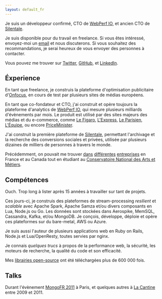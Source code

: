 ```yaml
---
layout: default_fr
---
```


Je suis un développeur confirmé, <span title="et Président">CTO</span> de [WebPerf IO](http://webperf.io/), et ancien CTO de [Silentale](http://silentale.com).

Je suis disponible pour du travail en freelance. Si vous êtes intéressé, envoyez-moi un <a href="mailto:nicolas.fouche@gmail.com">email</a> et nous discuterons. Si vous souhaitez des recommandations, je serai heureux de vous envoyer des personnes à contacter.

Vous pouvez me trouver sur [Twitter](http://twitter.com/nicolas_), [GitHub](http://github.com/nfo), et [LinkedIn](http://www.linkedin.com/in/nicolasfouche).

## Éxperience

En tant que freelance, je construis la plateforme d'optimisation publicitaire d'[Onfocus](http://onfocus.io/), en cours de test par plusieurs sites de médias européens.

En tant que co-fondateur et CTO, j'ai construit et opère toujours la plateforme d'analytics de [WebPerf IO](http://webperf.io/), qui mesure plusieurs milliards d'évènements par mois. Le produit est utilisé par des sites majeurs des médias et du e-commerce, comme [Le Figaro](http://www.lefigaro.fr), [L'Express](http://www.lexpress.fr), [Le Parisien](http://www.leparisien.fr), [L'Équipe](http://www.lequipe.fr/), ou encore [PriceMinister](http://priceminister.com).

J'ai construit la première plateforme de [Silentale](http://silentale.com), permettant l'archivage et la recherche des conversions sociales et privées, utilisée par plusieurs dizaines de milliers de personnes à travers le monde.

Précédemment, on pouvait me trouver [dans](http://atos.net) [différentes](http://www.opentext.com/) [entreprises](http://www.michelin.com/) en France et au Canada tout en étudiant au [Conservatoire National des Arts et Métiers](http://the.cnam.eu/).

## Compétences

Ouch. Trop long à lister après 15 années à travailler sur tant de projets.

Ces jours-ci, je construis des plateformes de stream-processing *resilient* et *scalable* avec Apache Spark, Apache Samza et/ou divers composants en Lua, Node.js ou Go. Les données sont stockées dans Aerospike, MemSQL, Cassandra, Kafka, et/ou MongoDB. Je conçois, développe, déploie et opère ces plateformes sur du bare-metal, AWS ou Azure.

Je suis aussi l'auteur de plusieurs applications web en Ruby on Rails, Node.js et Lua/OpenResty, toutes servies par nginx.

Je connais *quelques trucs* à propos de la performance web, la sécurité, les moteurs de recherche, la qualité du code et son efficacité.

Mes [librairies open-source]((https://rubygems.org/profiles/nfo)) ont été téléchargées plus de 600 000 fois.

## Talks

Durant l'évènement [MongoFR 2011](http://www.slideshare.net/nfo/mongo-a-la-resque) à Paris, et quelques autres à [La Cantine](https://paris.numa.co/) entre 2009 et 2011.
